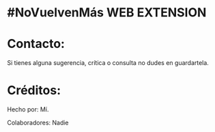 # #NoVuelvenMás WEB EXTENSION
  
# Contacto:
Si tienes alguna sugerencia, crítica o consulta no dudes en guardartela.

# Créditos:
Hecho por: Mí.

Colaboradores: Nadie
